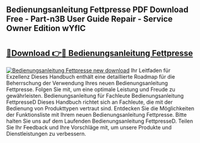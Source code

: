 ## Bedienungsanleitung Fettpresse PDF Download Free - Part-n3B User Guide Repair - Service Owner Edition wYflC

# <h2><a href="http://df5u1g.blite.top/?on=Bedienungsanleitung+Fettpresse">🔗Download 👉🔴 Bedienungsanleitung Fettpresse</a></h2>

[![Bedienungsanleitung Fettpresse new download](https://i.imgur.com/lujVjoI.png)](http://df5u1g.blite.top/?on=Bedienungsanleitung+Fettpresse)
Ihr Leitfaden für Exzellenz Dieses Handbuch enthält eine detaillierte Roadmap für die Beherrschung der Verwendung Ihres neuen Bedienungsanleitung Fettpresse. Folgen Sie mit, um eine optimale Leistung und Freude zu gewährleisten. Bedienungsanleitung für Fachleute Bedienungsanleitung FettpresseD Dieses Handbuch richtet sich an Fachleute, die mit der Bedienung von Produkttypen vertraut sind. Entdecken Sie die Möglichkeiten der Funktionsliste mit Ihrem neuen Bedienungsanleitung Fettpresse. Bitte halten Sie uns auf dem Laufenden Bedienungsanleitung FettpresseD. Teilen Sie Ihr Feedback und Ihre Vorschläge mit, um unsere Produkte und Dienstleistungen zu verbessern.
